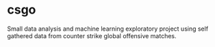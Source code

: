 # csgo
Small data analysis and machine learning exploratory project using self gathered data from counter strike global offensive matches.
